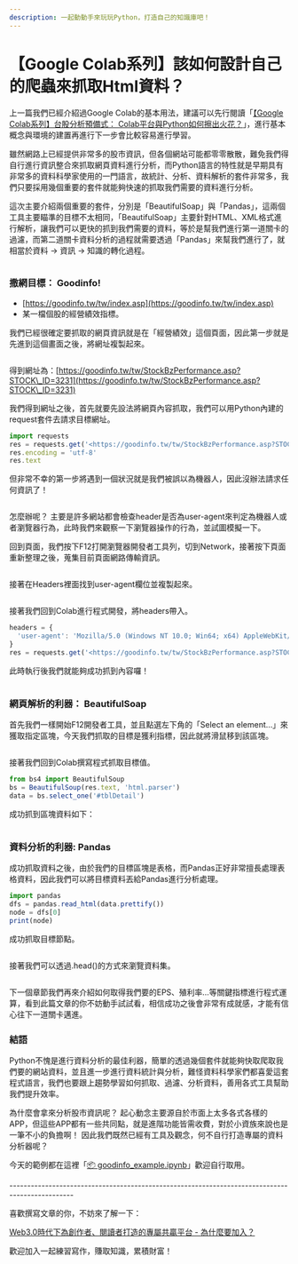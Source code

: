 ```yaml
---
description: 一起動動手來玩玩Python，打造自己的知識庫吧！
---
```


# 【Google Colab系列】該如何設計自己的爬蟲來抓取Html資料？

上一篇我們已經介紹過Google Colab的基本用法，建議可以先行閱讀「[【Google Colab系列】台股分析預備式： Colab平台與Python如何擦出火花？](https://www.potatomedia.co/s/aNLHZe3S)」，進行基本概念與環境的建置再進行下一步會比較容易進行學習。

雖然網路上已經提供非常多的股市資訊，但各個網站可能都零零散散，難免我們得自行進行資訊整合來抓取網頁資料進行分析，而Python語言的特性就是早期具有非常多的資料科學家使用的一門語言，故統計、分析、資料解析的套件非常多，我們只要採用幾個重要的套件就能夠快速的抓取我們需要的資料進行分析。

這次主要介紹兩個重要的套件，分別是「BeautifulSoap」與「Pandas」，這兩個工具主要瞄準的目標不太相同，「BeautifulSoap」主要針對HTML、XML格式進行解析，讓我們可以更快的抓到我們需要的資料，等於是幫我們進行第一道關卡的過濾，而第二道關卡資料分析的過程就需要透過「Pandas」來幫我們進行了，就相當於資料 → 資訊 → 知識的轉化過程。

<figure><img src="../.gitbook/assets/spider.drawio.png" alt=""><figcaption></figcaption></figure>

### 撒網目標： Goodinfo!

* [https://goodinfo.tw/tw/index.asp](https://goodinfo.tw/tw/index.asp)
* 某一檔個股的經營績效指標。

我們已經很確定要抓取的網頁資訊就是在「經營績效」這個頁面，因此第一步就是先進到這個畫面之後，將網址複製起來。

<figure><img src="../.gitbook/assets/蒐集_經營績效.png" alt=""><figcaption></figcaption></figure>

得到網址為：[https://goodinfo.tw/tw/StockBzPerformance.asp?STOCK\_ID=3231](https://goodinfo.tw/tw/StockBzPerformance.asp?STOCK\_ID=3231)

我們得到網址之後，首先就要先設法將網頁內容抓取，我們可以用Python內建的request套件去請求目標網址。

```jsx
import requests
res = requests.get('<https://goodinfo.tw/tw/StockBzPerformance.asp?STOCK_ID=3231>', headers = headers)
res.encoding = 'utf-8'
res.text
```

但非常不幸的第一步將遇到一個狀況就是我們被誤以為機器人，因此沒辦法請求任何資訊了！

<figure><img src="../.gitbook/assets/被阻擋的請求.png" alt=""><figcaption></figcaption></figure>

怎麼辦呢？ 主要是許多網站都會檢查header是否為user-agent來判定為機器人或者瀏覽器行為，此時我們來觀察一下瀏覽器操作的行為，並試圖模擬一下。

回到頁面，我們按下F12打開瀏覽器開發者工具列，切到Network，接著按下頁面重新整理之後，蒐集目前頁面網路傳輸資訊。

<figure><img src="../.gitbook/assets/觀察瀏覽器行為.png" alt=""><figcaption></figcaption></figure>

接著在Headers裡面找到user-agent欄位並複製起來。

<figure><img src="../.gitbook/assets/找到user_agent.png" alt=""><figcaption></figcaption></figure>

接著我們回到Colab進行程式開發，將headers帶入。

```jsx
headers = {
  'user-agent': 'Mozilla/5.0 (Windows NT 10.0; Win64; x64) AppleWebKit/537.36 (KHTML, like Gecko) Chrome/107.0.0.0 Safari/537.36'
}
res = requests.get('<https://goodinfo.tw/tw/StockBzPerformance.asp?STOCK_ID=3231>', headers = headers)
```

此時執行後我們就能夠成功抓到內容囉！

<figure><img src="../.gitbook/assets/成功抓到資訊.png" alt=""><figcaption></figcaption></figure>

### 網頁解析的利器： BeautifulSoap

首先我們一樣開始F12開發者工具，並且點選左下角的「Select an element…」來獲取指定區塊，今天我們抓取的目標是獲利指標，因此就將滑鼠移到該區塊。

<figure><img src="../.gitbook/assets/鎖定目標.png" alt=""><figcaption></figcaption></figure>

接著我們回到Colab撰寫程式抓取目標值。

```jsx
from bs4 import BeautifulSoup
bs = BeautifulSoup(res.text, 'html.parser')
data = bs.select_one('#tblDetail')
```

成功抓到區塊資料如下：

<figure><img src="../.gitbook/assets/成功抓取目標.png" alt=""><figcaption></figcaption></figure>

### 資料分析的利器: Pandas

成功抓取資料之後，由於我們的目標區塊是表格，而Pandas正好非常擅長處理表格資料，因此我們可以將目標資料丟給Pandas進行分析處理。

```jsx
import pandas
dfs = pandas.read_html(data.prettify())
node = dfs[0]
print(node)
```

成功抓取目標節點。

<figure><img src="../.gitbook/assets/成功抓取目標資訊.png" alt=""><figcaption></figcaption></figure>

接著我們可以透過.head()的方式來瀏覽資料集。

<figure><img src="../.gitbook/assets/瀏覽資料集.png" alt=""><figcaption></figcaption></figure>

下一個章節我們再來介紹如何取得我們要的EPS、殖利率…等關鍵指標進行程式運算，看到此篇文章的你不妨動手試試看，相信成功之後會非常有成就感，才能有信心往下一道關卡邁進。

### 結語

Python不愧是進行資料分析的最佳利器，簡單的透過幾個套件就能夠快取爬取我們要的網站資料，並且進一步進行資料統計與分析，難怪資料科學家們都喜愛這套程式語言，我們也要跟上趨勢學習如何抓取、過濾、分析資料，善用各式工具幫助我們提升效率。

為什麼會拿來分析股市資訊呢？ 起心動念主要源自於市面上太多各式各樣的APP，但這些APP都有一些共同點，就是進階功能皆需收費，對於小資族來說也是一筆不小的負擔啊！ 因此我們既然已經有工具及觀念，何不自行打造專屬的資料分析器呢？



今天的範例都在這裡「[📦 goodinfo\_example.ipynb](../jupyter-examples/goodinfo\_example.ipynb)」歡迎自行取用。

\------------------------------------------------------------------------------------------------

喜歡撰寫文章的你，不妨來了解一下：

[Web3.0時代下為創作者、閱讀者打造的專屬共贏平台 - 為什麼要加入？](https://www.potatomedia.co/s/2PmFxsq)&#x20;

歡迎加入一起練習寫作，賺取知識，累積財富！
